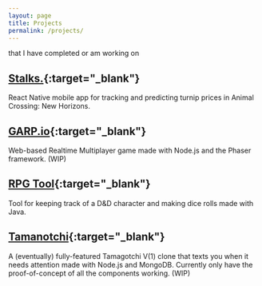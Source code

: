 ```yaml
---
layout: page
title: Projects
permalink: /projects/
---
```

that I have completed or am working on

## [Stalks.](https://github.com/gabeklavans/stalks-app "STALKS!"){:target="_blank"} 
React Native mobile app for tracking and predicting turnip prices in Animal Crossing: New Horizons.

## [GARP.io](https://github.com/tsbraun1891/GARP.io "GARP.io"){:target="_blank"}  
Web-based Realtime Multiplayer game made with Node.js  and the Phaser framework. (WIP)

## [RPG Tool](https://github.com/tsbraun1891/RPG-Tool "RPG Tool"){:target="_blank"}  
Tool for keeping track of a D&D character and making dice rolls made with Java.

## [Tamanotchi](https://github.com/gabeklavans/Tamanotchi "Tama GOT ya"){:target="_blank"}  
A (eventually) fully-featured Tamagotchi V(1) clone that texts you when it needs attention made with Node.js and MongoDB. Currently only have the proof-of-concept of all the components working. (WIP)